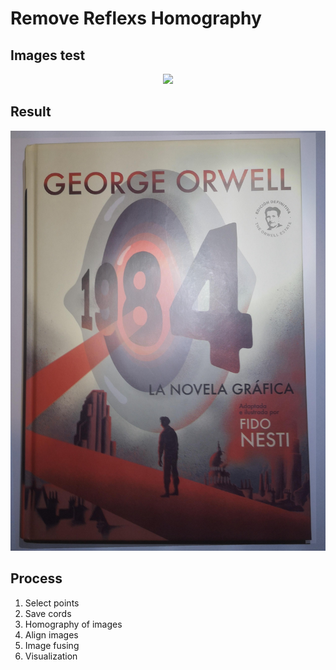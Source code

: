# Remove Reflexs Homography

## Images test
<div align="center">
<img src="Group.png">
</div>

## Result 
<div align="center">
<img src="image_non_reflexes.jpg">
</div>

## Process
1. Select points
2. Save cords
3. Homography of images
4. Align images
5. Image fusing
6. Visualization
